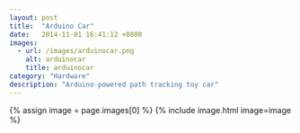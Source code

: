 ```yaml
---
layout: post
title:  "Arduino Car"
date:   2014-11-01 16:41:12 +0800
images:
  - url: /images/arduinocar.png
    alt: arduinocar
    title: arduinocar
category: "Hardware"
description: "Arduino-powered path tracking toy car"
---
```


{% assign image = page.images[0] %} 
{% include image.html image=image %}
